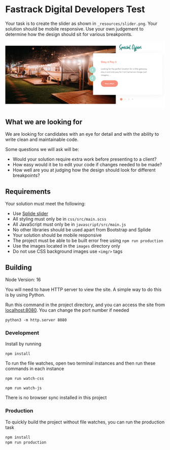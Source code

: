 
# Fastrack Digital Developers Test

Your task is to create the slider as shown in `_resources/slider.png`.
Your solution should be mobile responsive. Use your own judgement to
determine how the design should sit for various breakpoints.

![Slider](./_resources/slider.png "Slider")


## What we are looking for

We are looking for candidates with an eye for detail and with the ability to
write clean and maintainable code.

Some questions we will ask will be:

* Would your solution require extra work before presenting to a client?
* How easy would it be to edit your code if changes needed to be made?
* How well are you at judging how the design should look for different breakpoints?


## Requirements

Your solution must meet the following:

* Use [Splide slider](https://splidejs.com/)
* All styling must only be in `css/src/main.scss`
* All JavaScript must only be in `javascript/src/main.js`
* No other libraries should be used apart from Bootstrap and Splide
* Your solution should be mobile responsive
* The project must be able to be built error free using `npm run production`
* Use the images located in the `images` directory only
* Do not use CSS background images use `<img/>` tags


## Building

Node Version: 16

You will need to have HTTP server to view the site. A simple way to do this
is by using Python.

Run this command in the project directory,
and you can access the site from [localhost:8080](http://localhost:8080).
You can change the port number if needed

```shell
python3 -m http.server 8080
```

### Development

Install by running

```shell
npm install
```
To run the file watches, open two terminal instances and then run these commands in each instance

```shell
npm run watch-css
```

```shell
npm run watch-js
```

There is no browser sync installed in this project


### Production

To quickly build the project without file watches, you can run the production task

```shell
npm install
npm run production
```



